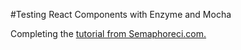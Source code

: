 #Testing React Components with Enzyme and Mocha

Completing the [tutorial from Semaphoreci.com.](https://semaphoreci.com/community/tutorials/testing-react-components-with-enzyme-and-mocha)
